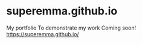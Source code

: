 # superemma.github.io
My portfolio
To demonstrate my work
Coming soon!
https://superemma.github.io/
